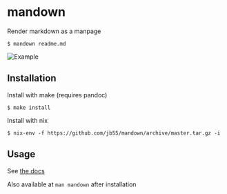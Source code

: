 
# mandown

  Render markdown as a manpage

    $ mandown readme.md

  ![Example](http://jb55.com/s/mandown.png)

## Installation

  Install with make (requires pandoc)

    $ make install

  Install with nix

    $ nix-env -f https://github.com/jb55/mandown/archive/master.tar.gz -i

## Usage

  See [the docs](doc/man.md)

  Also available at `man mandown` after installation 
